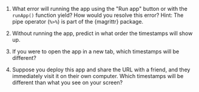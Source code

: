 1. What error will running the app using the "Run app" button or with the `runApp()` function yield? How would you resolve this error? Hint: The pipe operator (`%>%`) is part of the {magrittr} package.

2. Without running the app, predict in what order the timestamps will show up. 

3. If you were to open the app in a new tab, which timestamps will be different?

4. Suppose you deploy this app and share the URL with a friend, and they immediately visit it on their own computer. Which timestamps will be different than what you see on your screen?
